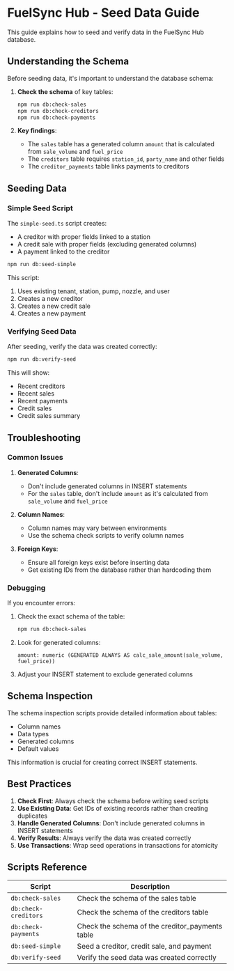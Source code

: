 # FuelSync Hub - Seed Data Guide

This guide explains how to seed and verify data in the FuelSync Hub database.

## Understanding the Schema

Before seeding data, it's important to understand the database schema:

1. **Check the schema** of key tables:
   ```bash
   npm run db:check-sales
   npm run db:check-creditors
   npm run db:check-payments
   ```

2. **Key findings**:
   - The `sales` table has a generated column `amount` that is calculated from `sale_volume` and `fuel_price`
   - The `creditors` table requires `station_id`, `party_name` and other fields
   - The `creditor_payments` table links payments to creditors

## Seeding Data

### Simple Seed Script

The `simple-seed.ts` script creates:
- A creditor with proper fields linked to a station
- A credit sale with proper fields (excluding generated columns)
- A payment linked to the creditor

```bash
npm run db:seed-simple
```

This script:
1. Uses existing tenant, station, pump, nozzle, and user
2. Creates a new creditor
3. Creates a new credit sale
4. Creates a new payment

### Verifying Seed Data

After seeding, verify the data was created correctly:

```bash
npm run db:verify-seed
```

This will show:
- Recent creditors
- Recent sales
- Recent payments
- Credit sales
- Credit sales summary

## Troubleshooting

### Common Issues

1. **Generated Columns**:
   - Don't include generated columns in INSERT statements
   - For the `sales` table, don't include `amount` as it's calculated from `sale_volume` and `fuel_price`

2. **Column Names**:
   - Column names may vary between environments
   - Use the schema check scripts to verify column names

3. **Foreign Keys**:
   - Ensure all foreign keys exist before inserting data
   - Get existing IDs from the database rather than hardcoding them

### Debugging

If you encounter errors:

1. Check the exact schema of the table:
   ```bash
   npm run db:check-sales
   ```

2. Look for generated columns:
   ```
   amount: numeric (GENERATED ALWAYS AS calc_sale_amount(sale_volume, fuel_price))
   ```

3. Adjust your INSERT statement to exclude generated columns

## Schema Inspection

The schema inspection scripts provide detailed information about tables:

- Column names
- Data types
- Generated columns
- Default values

This information is crucial for creating correct INSERT statements.

## Best Practices

1. **Check First**: Always check the schema before writing seed scripts
2. **Use Existing Data**: Get IDs of existing records rather than creating duplicates
3. **Handle Generated Columns**: Don't include generated columns in INSERT statements
4. **Verify Results**: Always verify the data was created correctly
5. **Use Transactions**: Wrap seed operations in transactions for atomicity

## Scripts Reference

| Script | Description |
|--------|-------------|
| `db:check-sales` | Check the schema of the sales table |
| `db:check-creditors` | Check the schema of the creditors table |
| `db:check-payments` | Check the schema of the creditor_payments table |
| `db:seed-simple` | Seed a creditor, credit sale, and payment |
| `db:verify-seed` | Verify the seed data was created correctly |